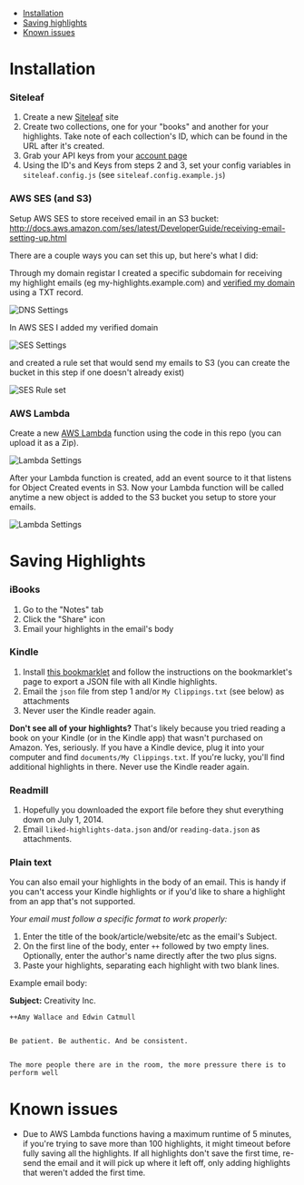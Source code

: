 - [Installation](#installation)
- [Saving highlights](#saving-highlights)
- [Known issues](#known-issues)

# Installation

### Siteleaf

1. Create a new [Siteleaf](http://siteleaf.com) site
2. Create two collections, one for your "books" and another for your highlights. Take note of each collection's ID, which can be found in the URL after it's created.
3. Grab your API keys from your [account page](https://manage.siteleaf.com/account)
4. Using the ID's and Keys from steps 2 and 3, set your config variables in `siteleaf.config.js` (see `siteleaf.config.example.js`)

### AWS SES (and S3)

Setup AWS SES to store received email in an S3 bucket: http://docs.aws.amazon.com/ses/latest/DeveloperGuide/receiving-email-setting-up.html

There are a couple ways you can set this up, but here's what I did:

Through my domain registar I created a specific subdomain for receiving my highlight emails (eg my-highlights.example.com) and [verified my domain](http://docs.aws.amazon.com/ses/latest/DeveloperGuide/receiving-email-verification.html) using a TXT record.

![DNS Settings](https://github.com/sawyerh/highlights-email-to-lambda-to-siteleaf/blob/master/readme-images/dns.png)

In AWS SES I added my verified domain

![SES Settings](https://github.com/sawyerh/highlights-email-to-lambda-to-siteleaf/blob/master/readme-images/ses-1.png)

and created a rule set that would send my emails to S3 (you can create the bucket in this step if one doesn't already exist)

![SES Rule set](https://github.com/sawyerh/highlights-email-to-lambda-to-siteleaf/blob/master/readme-images/ses-2.png)

### AWS Lambda

Create a new [AWS Lambda](https://aws.amazon.com/documentation/lambda/) function using the code in this repo (you can upload it as a Zip).

![Lambda Settings](https://github.com/sawyerh/highlights-email-to-lambda-to-siteleaf/blob/master/readme-images/lambda.png)

After your Lambda function is created, add an event source to it that listens for Object Created events in S3. Now your Lambda function will be called anytime a new object is added to the S3 bucket you setup to store your emails.

![Lambda Settings](https://github.com/sawyerh/highlights-email-to-lambda-to-siteleaf/blob/master/readme-images/lambda-event.png)

# Saving Highlights

### iBooks

1. Go to the "Notes" tab
2. Click the "Share" icon
3. Email your highlights in the email's body

### Kindle

1. Install [this bookmarklet](https://github.com/cmenscher/kindleHighlightLiberator) and follow the instructions on the bookmarklet's page to export a JSON file with all Kindle highlights.
1. Email the `json` file from step 1 and/or `My Clippings.txt` (see below) as attachments
1. Never user the Kindle reader again.

**Don't see all of your highlights?** That's likely because you tried reading a book on your Kindle (or in the Kindle app) that wasn't purchased on Amazon. Yes, seriously. If you have a Kindle device, plug it into your computer and find `documents/My Clippings.txt`. If you're lucky, you'll find additional highlights in there. Never use the Kindle reader again.

### Readmill

1. Hopefully you downloaded the export file before they shut everything down on July 1, 2014.
2. Email `liked-highlights-data.json` and/or `reading-data.json` as attachments.

### Plain text

You can also email your highlights in the body of an email. This is handy if you can't access your Kindle highlights or if you'd like to share a highlight from an app that's not supported.

_Your email must follow a specific format to work properly:_

1. Enter the title of the book/article/website/etc as the email's Subject.
2. On the first line of the body, enter `++` followed by two empty lines. Optionally, enter the author's name directly after the two plus signs.
3. Paste your highlights, separating each highlight with two blank lines.

Example email body:

**Subject:** Creativity Inc.

```
++Amy Wallace and Edwin Catmull


Be patient. Be authentic. And be consistent.


The more people there are in the room, the more pressure there is to perform well
```

# Known issues

- Due to AWS Lambda functions having a maximum runtime of 5 minutes, if you're trying to save more than 100 highlights, it might timeout before fully saving all the highlights. If all highlights don't save the first time, re-send the email and it will pick up where it left off, only adding highlights that weren't added the first time.
